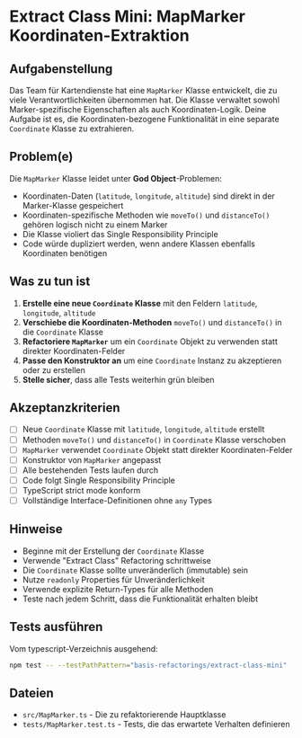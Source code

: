 # Extract Class Mini: MapMarker Koordinaten-Extraktion

## Aufgabenstellung
Das Team für Kartendienste hat eine `MapMarker` Klasse entwickelt, die zu viele Verantwortlichkeiten übernommen hat. Die Klasse verwaltet sowohl Marker-spezifische Eigenschaften als auch Koordinaten-Logik. Deine Aufgabe ist es, die Koordinaten-bezogene Funktionalität in eine separate `Coordinate` Klasse zu extrahieren.

## Problem(e)
Die `MapMarker` Klasse leidet unter **God Object**-Problemen:
- Koordinaten-Daten (`latitude`, `longitude`, `altitude`) sind direkt in der Marker-Klasse gespeichert
- Koordinaten-spezifische Methoden wie `moveTo()` und `distanceTo()` gehören logisch nicht zu einem Marker
- Die Klasse violiert das Single Responsibility Principle
- Code würde dupliziert werden, wenn andere Klassen ebenfalls Koordinaten benötigen

## Was zu tun ist
1. **Erstelle eine neue `Coordinate` Klasse** mit den Feldern `latitude`, `longitude`, `altitude`
2. **Verschiebe die Koordinaten-Methoden** `moveTo()` und `distanceTo()` in die `Coordinate` Klasse
3. **Refactoriere `MapMarker`** um ein `Coordinate` Objekt zu verwenden statt direkter Koordinaten-Felder
4. **Passe den Konstruktor an** um eine `Coordinate` Instanz zu akzeptieren oder zu erstellen
5. **Stelle sicher**, dass alle Tests weiterhin grün bleiben

## Akzeptanzkriterien
- [ ] Neue `Coordinate` Klasse mit `latitude`, `longitude`, `altitude` erstellt
- [ ] Methoden `moveTo()` und `distanceTo()` in `Coordinate` Klasse verschoben
- [ ] `MapMarker` verwendet `Coordinate` Objekt statt direkter Koordinaten-Felder
- [ ] Konstruktor von `MapMarker` angepasst
- [ ] Alle bestehenden Tests laufen durch
- [ ] Code folgt Single Responsibility Principle
- [ ] TypeScript strict mode konform
- [ ] Vollständige Interface-Definitionen ohne `any` Types

## Hinweise
- Beginne mit der Erstellung der `Coordinate` Klasse
- Verwende "Extract Class" Refactoring schrittweise
- Die `Coordinate` Klasse sollte unveränderlich (immutable) sein
- Nutze `readonly` Properties für Unveränderlichkeit
- Verwende explizite Return-Types für alle Methoden
- Teste nach jedem Schritt, dass die Funktionalität erhalten bleibt

## Tests ausführen
Vom typescript-Verzeichnis ausgehend:
```bash
npm test -- --testPathPattern="basis-refactorings/extract-class-mini"
```

## Dateien
- `src/MapMarker.ts` - Die zu refaktorierende Hauptklasse
- `tests/MapMarker.test.ts` - Tests, die das erwartete Verhalten definieren